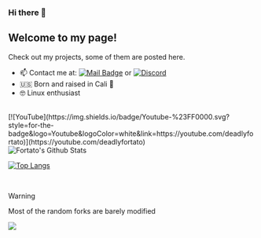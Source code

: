 ### Hi there 👋

## Welcome to my page!
Check out my projects, some of them are posted here.
- 📫 Contact me at: [![Mail Badge](https://img.shields.io/badge/Gmail-c14438?style=flat-square&logo=Gmail&logoColor=white&link=mailto:fortatobusiness@gmail.com)](mailto:fortatobusiness@gmail.com) or <a href="https://discord.gg/"><img src="https://img.shields.io/static/v1?logo=discord&label=&message=Discord&color=36393f&style=flat-square" alt="Discord"></a>
- :us: Born and raised in Cali :bear:
- :nerd_face: Linux enthusiast
<br>
 [![YouTube](https://img.shields.io/badge/Youtube-%23FF0000.svg?style=for-the-badge&logo=Youtube&logoColor=white&link=https://youtube.com/deadlyfortato)](https://youtube.com/deadlyfortato)
<br>

<img align="center" src="https://github-readme-stats.vercel.app/api?username=fortato&include_all_commits=true&count_private=true&show_icons=true&line_height=20&title_color=7A7ADB&icon_color=2234AE&text_color=D3D3D3&bg_color=0,000000,130F40" alt="Fortato's Github Stats">

[![Top Langs](https://github-readme-stats.vercel.app/api/top-langs/?username=fortato&layout=compact&text_color=daf7dc&bg_color=151515)](https://github.com/devSouvik/github-readme-stats)

<br>

> [!WARNING]
> Most of the random forks are barely modified

![](https://komarev.com/ghpvc/?username=fortato)
<!--

- 🔭 I’m currently working on ...
- 🌱 I’m currently learning ...
- 👯 I’m looking to collaborate on ...
- 🤔 I’m looking for help with ...
- 💬 Ask me about ...
- 📫 How to reach me: ...
- ⚡ Fun fact: ...
-->
